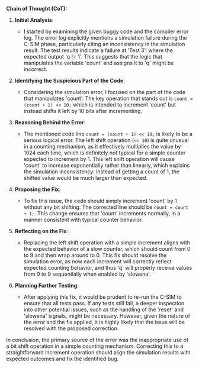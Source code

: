 **Chain of Thought (CoT):**

1. **Initial Analysis**:
   - I started by examining the given buggy code and the compiler error log. The error log explicitly mentions a simulation failure during the C-SIM phase, particularly citing an inconsistency in the simulation result. The test results indicate a failure at 'Test 3', where the expected output 'q != 1'. This suggests that the logic that manipulates the variable 'count' and assigns it to 'q' might be incorrect.

2. **Identifying the Suspicious Part of the Code**:
   - Considering the simulation error, I focused on the part of the code that manipulates 'count'. The key operation that stands out is `count = (count + 1) << 10;` which is intended to increment 'count' but instead shifts it left by 10 bits after incrementing.

3. **Reasoning Behind the Error**:
   - The mentioned code line `count = (count + 1) << 10;` is likely to be a serious logical error. The left shift operation (`<< 10`) is quite unusual in a counting mechanism, as it effectively multiplies the value by 1024 each time, which is definitely not typical for a simple counter expected to increment by 1. This left shift operation will cause 'count' to increase exponentially rather than linearly, which explains the simulation inconsistency: instead of getting a count of 1, the shifted value would be much larger than expected.

4. **Proposing the Fix**:
   - To fix this issue, the code should simply increment 'count' by 1 without any bit shifting. The corrected line should be `count = count + 1;`. This change ensures that 'count' increments normally, in a manner consistent with typical counter behavior.

5. **Reflecting on the Fix**:
   - Replacing the left shift operation with a simple increment aligns with the expected behavior of a slow counter, which should count from 0 to 9 and then wrap around to 0. This fix should resolve the simulation error, as now each increment will correctly reflect expected counting behavior, and thus 'q' will properly receive values from 0 to 9 sequentially when enabled by 'slowena'.

6. **Planning Further Testing**:
   - After applying this fix, it would be prudent to re-run the C-SIM to ensure that all tests pass. If any tests still fail, a deeper inspection into other potential issues, such as the handling of the 'reset' and 'slowena' signals, might be necessary. However, given the nature of the error and the fix applied, it is highly likely that the issue will be resolved with the proposed correction.

In conclusion, the primary source of the error was the inappropriate use of a bit shift operation in a simple counting mechanism. Correcting this to a straightforward increment operation should align the simulation results with expected outcomes and fix the identified bug.